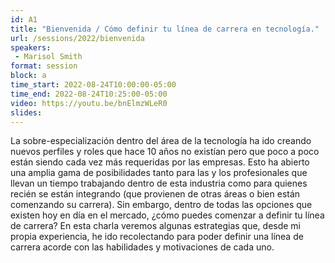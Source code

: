 ```yaml
---
id: A1
title: "Bienvenida / Cómo definir tu línea de carrera en tecnología."
url: /sessions/2022/bienvenida
speakers:
 - Marisol Smith
format: session
block: a
time_start: 2022-08-24T10:00:00-05:00
time_end: 2022-08-24T10:25:00-05:00
video: https://youtu.be/bnElmzWLeR0
slides: 
---
```


La sobre-especialización dentro del área de la tecnología ha ido creando nuevos perfiles y roles que hace 10 años no existían pero que poco a poco están siendo cada vez más requeridas por las empresas. Esto ha abierto una amplia gama de posibilidades tanto para las y los profesionales que llevan un tiempo trabajando dentro de esta industria como para quienes recién se están integrando (que provienen de otras áreas o bien están comenzando su carrera). Sin embargo, dentro de todas las opciones que existen hoy en día en el mercado, ¿cómo puedes comenzar a definir tu línea de carrera? En esta charla veremos algunas estrategias que, desde mi propia experiencia, he ido recolectando para poder definir una línea de carrera acorde con las habilidades y motivaciones de cada uno.

